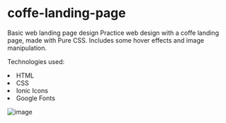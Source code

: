 # coffe-landing-page
Basic web landing page design
Practice web design with a coffe landing page, made with Pure CSS. Includes some hover effects and image manipulation.

Technologies used:


<li>HTML</li>
<li>CSS</li>
<li>Ionic Icons</li>
<li>Google Fonts</li>

![image](https://github.com/saulgutierrez/coffe-landing-page/assets/62368834/e41d418c-f242-4b7c-9f1d-072cddb756e6)

